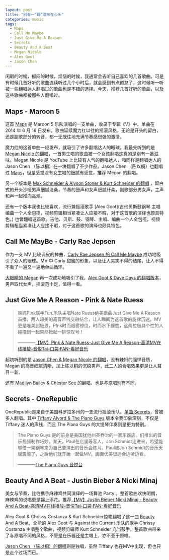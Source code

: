```yaml
---
layout: post
title: "别有一“翻”滋味在心头"
categories: music
tags: 
  - Maps 
  - Call Me Maybe
  - Just Give Me A Reason
  - Secrets 
  - Beauty And A Beat
  - Megan Nicole
  - Alex Goot
  - Jason Chen
---
```


闲暇的时候，郁闷的时候，烦恼的时候，我通常会去听自己喜欢的几首歌曲。可是有时候几首好听的歌曲连续听过几个小时后，就会感到有点倦怠了，这时候听一听被一些翻唱达人翻唱过的歌曲也是不错的选择。今天，推荐几首好听的歌曲，以及这些歌曲都被那些人翻唱过。

## Maps - Maroon 5

这首 [Maps](http://v.yinyuetai.com/video/2084734) 是 Maroon 5 乐队演唱的一支单曲，收录于专辑《V》中。单曲在 2014 年 6 月 16 日发布。歌曲延续魔力红以往的摇滚风格，无论是开头的留白，还是副歌部分的转音，都一无既往地充满节奏感很强的激情。

魔力红的这首单曲一经发布，就吸引了许多翻唱达人的眼球。我最先听到的是 [Megan Nicole 的翻唱](http://v.yinyuetai.com/video/2102651)，一首男生唱的歌曲被一个女孩翻唱这真的是别有一番滋味。Megan Nicole 是 YouTube 上比较有人气的翻唱达人，和同样是翻唱达人的 Jason Chen （陈以桐）在一块翻唱了不少作品。Jason Chen （陈以桐）也翻唱过 [Maps](http://v.yinyuetai.com/video/h5/2109909)，但是感觉没有女生唱的细腻有感觉，推荐 Megan 的翻唱。

另一个版本是 [Max Schneider & Alyson Stoner & Kurt Schneider 的翻唱](http://v.yinyuetai.com/video/2213287) ，留白式的开头沙哑男声细腻沧桑，节奏的鼓声和女声细腻纤柔，副歌部分男女声，主声和声一起推向高潮。

还有一个版本我也比较喜欢，流行兼摇滚歌手 [Alex Goot](吉他贝斯鼓钢琴 主唱编曲一个人全包揽，视频剪辑相当紧凑让人应接不暇，对于这首歌的演绎也颇具特色。) 也曾翻唱这首歌。吉他、贝斯、鼓、钢琴、主唱、编曲一个人全包揽，视频剪辑相当紧凑让人应接不暇，对于这首歌的演绎也颇具特色。

## Call Me MayBe - Carly Rae Jepsen

作为一支 MV 比较调皮的神曲，[Carly Rae Jepsen 的 Call Me Maybe](http://v.yinyuetai.com/video/322302) 成功地吸引了众人的眼球。MV 中 Carly 甜蜜的形象，以及让人哭笑不得的结尾，让人不得不看了一遍又一遍地单曲循环。

[大眼睛的 Megan](http://v.yinyuetai.com/video/379408) 再一次成功地吸引了我，[Alex Goot & Dave Days 的翻唱版本](http://v.yinyuetai.com/video/395435)，男声取代女声，摇滚范十足，值得一看。

## Just Give Me A Reason - Pink & Nate Ruess

> 辣妈P!nk联手Fun.乐队主唱Nate Ruess绝美歌曲Just Give Me A Reason首播，两人超美的高音声线交融结合，让人瞬间为这首歌的旋律沉迷，MV更是唯美到极致，P!nk时而烟雾缭绕，时而水下朦胧，这两位极具个性的人碰撞到一起果然掀起一排惊叹号！
> 
> ————[【MV】Pink & Nate Ruess-Just Give Me A Reason-高清MV在线播放-音悦Tai-口袋·FAN-看好音乐](http://v.yinyuetai.com/video/602858)

起初听到的是 [Jason Chen & Megan Nicole 的翻唱](http://v.yinyuetai.com/video/643329)，没有辣妈的强悍音质，Megan 的高音细腻清晰，加上陈以桐的沉稳男声，此二人的合唱效果更是让人耳目一新。

还有[ Madilyn Bailey & Chester See 的翻唱](http://v.yinyuetai.com/video/671009)，也是与原唱别有不同。

## Secrets - OneRepublic

OneRepublic是来自于美国科罗拉多州的一支流行摇滚乐队。[单曲 Secrets](http://v.yinyuetai.com/video/12689)，曾被多人翻唱。其中 [Tiffany Alvord & The Piano Guys](http://v.yinyuetai.com/video/351136) 版本令我印象深刻，不仅是 Tiffany 迷人的声线，而且 The Piano Guys 的大提琴伴奏则是更为特别。

> The Piano Guys 是的前身是美国犹他州圣乔治的一家乐器店。们推出的音乐视频制作巧妙，某天，Paul在店里等客人，Jon Schmidt走进来，希望能够借一架钢琴来为自己要演出的音乐会练习。Paul被Jon Schmidt的音乐天赋震惊了，之后他们就开始一起做MV。画面优美很适合边听边看。
> 
> ————[The Piano Guys 音悦台](http://www.yinyuetai.com/fanclub/data/20414)

## Beauty And A Beat - Justin Bieber & Nicki Minaj

美女与节奏，比伯携手麻辣鸡共同演绎的一场舞池 Party 。整首歌曲欢快明朗，麻辣鸡的说唱更是锦上添花。推荐[【MV】Justin Bieber Nicki Minaj - Beauty And A Beat-高清MV在线播放-音悦Tai-口袋·FAN-看好音乐](http://v.yinyuetai.com/video/527128)


Alex Goot & Chrissy Costanza & Kurt Schneider惊艳翻唱了这一曲 [Beauty And A Beat](http://v.yinyuetai.com/video/579659)，全能的 Alex Goot 与 Against the Current 乐队的歌手 Chrissy Costanza 主唱整个歌曲，视频剪辑师 Kurt Schneider 充当鼓手。整首歌曲带来了与原唱不同的风格，不管是在乐器还是主唱上，亦不亚于原唱。

[Jason Chen （陈以桐）的翻唱](http://v.yinyuetai.com/video/594757)则是独唱，虽然 Tiffany 也在MV中出现，但也只是走个过场而已。